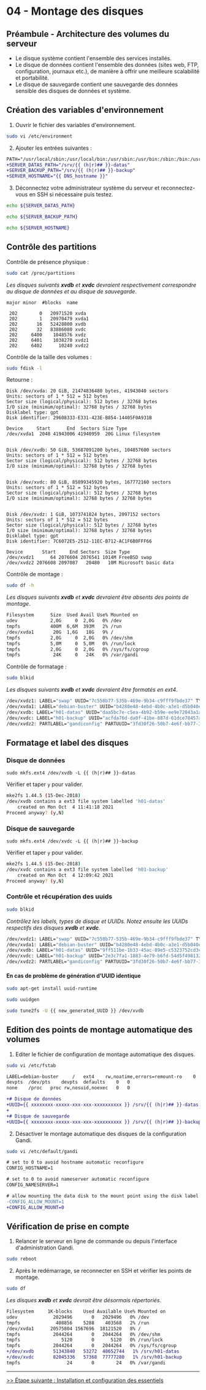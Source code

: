 # 04 - Montage des disques

## Préambule - Architecture des volumes du serveur

- Le disque système contient l'ensemble des services installés.
- Le disque de données contient l'ensemble des données (sites web, FTP, configuration, journaux etc.), de manière à offrir une meilleure scalabilité et portabilité.
- Le disque de sauvegarde contient une sauvegarde des données sensible des disques de données et système.

## Création des variables d'environnement

1. Ouvrir le fichier des variables d'environnement.

```bash
sudo vi /etc/environment
```

2. Ajouter les entrées suivantes :

```diff
PATH="/usr/local/sbin:/usr/local/bin:/usr/sbin:/usr/bin:/sbin:/bin:/usr/games:/usr/local/games"
+SERVER_DATAS_PATH="/srv/{{ (h|r)## }}-datas"
+SERVER_BACKUP_PATH="/srv/{{ (h|r)## }}-backup"
+SERVER_HOSTNAME="{{ DNS_hostname }}"
```

3. Déconnectez votre administrateur système du serveur et reconnectez-vous en SSH si nécessaire puis testez.

```bash
echo ${SERVER_DATAS_PATH}
```

```bash
echo ${SERVER_BACKUP_PATH}
```

```bash
echo ${SERVER_HOSTNAME}
```

## Contrôle des partitions

Contrôle de présence physique :

```bash
sudo cat /proc/partitions
```

*Les disques suivants **xvdb** et **xvdc** devraient respectivement correspondre au disque de données et au disque de sauvegarde*.

```
major minor  #blocks  name

 202        0   20971520 xvda
 202        1   20970479 xvda1
 202       16   52428800 xvdb
 202       32   83886080 xvdc
 202     6400    1048576 xvdz
 202     6401    1038270 xvdz1
 202     6402      10240 xvdz2
```

Contrôle de la taille des volumes :

```bash
sudo fdisk -l
```

Retourne :

```
Disk /dev/xvda: 20 GiB, 21474836480 bytes, 41943040 sectors
Units: sectors of 1 * 512 = 512 bytes
Sector size (logical/physical): 512 bytes / 32768 bytes
I/O size (minimum/optimal): 32768 bytes / 32768 bytes
Disklabel type: gpt
Disk identifier: 29608333-E331-423E-B854-14405F0A931B

Device     Start      End  Sectors Size Type
/dev/xvda1  2048 41943006 41940959  20G Linux filesystem


Disk /dev/xvdb: 50 GiB, 53687091200 bytes, 104857600 sectors
Units: sectors of 1 * 512 = 512 bytes
Sector size (logical/physical): 512 bytes / 32768 bytes
I/O size (minimum/optimal): 32768 bytes / 32768 bytes


Disk /dev/xvdc: 80 GiB, 85899345920 bytes, 167772160 sectors
Units: sectors of 1 * 512 = 512 bytes
Sector size (logical/physical): 512 bytes / 32768 bytes
I/O size (minimum/optimal): 32768 bytes / 32768 bytes


Disk /dev/xvdz: 1 GiB, 1073741824 bytes, 2097152 sectors
Units: sectors of 1 * 512 = 512 bytes
Sector size (logical/physical): 512 bytes / 32768 bytes
I/O size (minimum/optimal): 32768 bytes / 32768 bytes
Disklabel type: gpt
Disk identifier: 7C6072E5-2512-11EC-B712-AC1F6B0FFF66

Device       Start     End Sectors  Size Type
/dev/xvdz1      64 2076604 2076541 1014M FreeBSD swap
/dev/xvdz2 2076608 2097087   20480   10M Microsoft basic data
```

Contrôle de montage :

```bash
sudo df -h
```

*Les disques suivants **xvdb** et **xvdc** devraient être absents des points de montage*.

```bash
Filesystem      Size  Used Avail Use% Mounted on
udev            2,0G     0  2,0G   0% /dev
tmpfs           400M  6,6M  393M   2% /run
/dev/xvda1       20G  1,6G   18G   9% /
tmpfs           2,0G     0  2,0G   0% /dev/shm
tmpfs           5,0M     0  5,0M   0% /run/lock
tmpfs           2,0G     0  2,0G   0% /sys/fs/cgroup
tmpfs            24K     0   24K   0% /var/gandi
```

Contrôle de formatage :

```bash
sudo blkid
```

*Les disques suivants **xvdb** et **xvdc** devraient être formatés en ext4*.

```bash
/dev/xvdz1: LABEL="swap" UUID="7c558b77-535b-469e-9b34-c9fff9fbde37" TYPE="swap" PARTLABEL="gandiswap" PARTUUID="3c2eceb4-5157-497a-a706-d8d21a2831c8"
/dev/xvda1: LABEL="debian-buster" UUID="b4280e48-4ebd-4b0c-a3e1-d5b040e61364" TYPE="ext4" PARTLABEL="gandiroot" PARTUUID="d6c8e31a-baf3-492e-9cf6-2877b177572a"
/dev/xvdb: LABEL="h01-datas" UUID="daa5bc7e-c5ea-4b92-b59e-ee9e72043a1a" SEC_TYPE="ext2" TYPE="ext3"
/dev/xvdc: LABEL="h01-backup" UUID="acfda76d-da0f-41be-887d-61dce78457a7" SEC_TYPE="ext2" TYPE="ext3"
/dev/xvdz2: PARTLABEL="gandiconfig" PARTUUID="3fd30f26-50b7-4e6f-bb77-3c042f302fab"
```

## Formatage et label des disques

### Disque de données

```
sudo mkfs.ext4 /dev/xvdb -L {{ (h|r)## }}-datas
```

Vérifier et taper ```y``` pour valider.

```bash
mke2fs 1.44.5 (15-Dec-2018)
/dev/xvdb contains a ext3 file system labelled 'h01-datas'
	created on Mon Oct  4 11:41:18 2021
Proceed anyway? (y,N)
```

### Disque de sauvegarde

```
sudo mkfs.ext4 /dev/xvdc -L {{ (h|r)## }}-backup
```

Vérifier et taper ```y``` pour valider.

```bash
mke2fs 1.44.5 (15-Dec-2018)
/dev/xvdc contains a ext3 file system labelled 'h01-backup'
	created on Mon Oct  4 12:09:42 2021
Proceed anyway? (y,N)
```

### Contrôle et récupération des uuids

```bash
sudo blkid
```

*Contrôlez les labels, types de disque et UUIDs. Notez ensuite les UUIDs respectifs des disques **xvdb** et **xvdc***.

```bash
/dev/xvdz1: LABEL="swap" UUID="7c558b77-535b-469e-9b34-c9fff9fbde37" TYPE="swap" PARTLABEL="gandiswap" PARTUUID="3c2eceb4-5157-497a-a706-d8d21a2831c8"
/dev/xvda1: LABEL="debian-buster" UUID="b4280e48-4ebd-4b0c-a3e1-d5b040e61364" TYPE="ext4" PARTLABEL="gandiroot" PARTUUID="d6c8e31a-baf3-492e-9cf6-2877b177572a"
/dev/xvdb: LABEL="h01-datas" UUID="9ff511be-1b33-45ac-89e5-c5323752cd3c" TYPE="ext4"
/dev/xvdc: LABEL="h01-backup" UUID="2e3c7fa1-1883-4e79-b6fd-54d5f498132c" TYPE="ext4"
/dev/xvdz2: PARTLABEL="gandiconfig" PARTUUID="3fd30f26-50b7-4e6f-bb77-3c042f302fab"
```

#### En cas de problème de génération d'UUID identique

```bash
sudo apt-get install uuid-runtime
```

```bash
sudo uuidgen
```

```bash
sudo tune2fs -U {{ new_generated_UUID }} /dev/xvdb
```

## Edition des points de montage automatique des volumes

1. Editer le fichier de configuration de montage automatique des disques.

```bash
sudo vi /etc/fstab
```

```diff
LABEL=debian-buster     /   ext4    rw,noatime,errors=remount-ro    0   1
devpts  /dev/pts    devpts  defaults    0   0
none    /proc   proc rw,nosuid,noexec   0   0

+# Disque de données
+UUID={{ xxxxxxxx-xxxxx-xxx-xxx-xxxxxxxxxx }} /srv/{{ (h|r)## }}-datas ext4 rw,noatime,errors=remount-ro 0 2
+
+# Disque de sauvegarde
+UUID={{ xxxxxxxx-xxxxx-xxx-xxx-xxxxxxxxxx }} /srv/{{ (h|r)## }}-backup ext4 rw,noatime,errors=remount-ro 0 2
```

2. Désactiver le montage automatique des disques de la configuration Gandi.

```bash
sudo vi /etc/default/gandi
```

```diff
# set to 0 to avoid hostname automatic reconfigure
CONFIG_HOSTNAME=1

# set to 0 to avoid nameserver automatic reconfigure
CONFIG_NAMESERVER=1

# allow mounting the data disk to the mount point using the disk label
-CONFIG_ALLOW_MOUNT=1
+CONFIG_ALLOW_MOUNT=0
```

## Vérification de prise en compte

1. Relancer le serveur en ligne de commande ou depuis l'interface d'administration Gandi.

```bash
sudo reboot
```

2. Après le redémarrage, se reconnecter en SSH et vérifier les points de montage.

```bash
sudo df
```

*Les disques **xvdb** et **xvdc** devrait être désormais répertoriés*.

```diff
Filesystem     1K-blocks    Used Available Use% Mounted on
udev             2029496       0   2029496   0% /dev
tmpfs             408856    5288    403568   2% /run
/dev/xvda1      20575804 1567696  18121520   8% /
tmpfs            2044264       0   2044264   0% /dev/shm
tmpfs               5120       0      5120   0% /run/lock
tmpfs            2044264       0   2044264   0% /sys/fs/cgroup
+/dev/xvdb       51343840   53272  48652744   1% /srv/h01-datas
+/dev/xvdc       82045336   57368  77777280   1% /srv/h01-backup
tmpfs                 24       0        24   0% /var/gandi
```

---
[>> Étape suivante : Installation et configuration des essentiels](05-install-config-essentials.md)